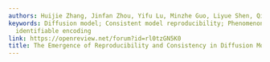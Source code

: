```yaml
---
authors: Huijie Zhang, Jinfan Zhou, Yifu Lu, Minzhe Guo, Liyue Shen, Qing Qu
keywords: Diffusion model; Consistent model reproducibility; Phenomenon; Uniquely
  identifiable encoding
link: https://openreview.net/forum?id=rl0tzGN5K0
title: The Emergence of Reproducibility and Consistency in Diffusion Models
---
```

